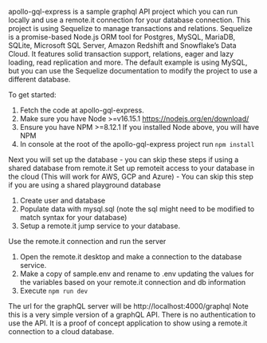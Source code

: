 apollo-gql-express is a sample graphql API project which you can run locally and use a remote.it connection for your database connection.
This project is using Sequelize to manage transactions and relations. Sequelize is a promise-based Node.js ORM tool for Postgres, MySQL, MariaDB, SQLite, Microsoft SQL Server, Amazon Redshift and Snowflake’s Data Cloud. It features solid transaction support, relations, eager and lazy loading, read replication and more.
The default example is using MySQL, but you can use the Sequelize documentation to modify the project to use a different database.

To get started:

1. Fetch the code at apollo-gql-express.
2. Make sure you have Node >=v16.15.1 https://nodejs.org/en/download/
3. Ensure you have NPM >=8.12.1 If you installed Node above, you will have NPM
4. In console at the root of the apollo-gql-express project run `npm install`

Next you will set up the database - you can skip these steps if using a shared database from remote.it
Set up remoteit access to your database in the cloud (This will work for AWS, GCP and Azure) - You can skip this step if you are using a shared playground database

1. Create user and database
2. Populate data with mysql.sql (note the sql might need to be modified to match syntax for your database)
3. Setup a remote.it jump service to your database.

Use the remote.it connection and run the server

1. Open the remote.it desktop and make a connection to the database service.
2. Make a copy of sample.env and rename to .env updating the values for the variables based on your remote.it connection and db information
3. Execute `npm run dev`

The url for the graphQL server will be http://localhost:4000/graphql
Note this is a very simple version of a graphQL API. There is no authentication to use the API. It is a proof of concept application to show using a remote.it connection to a cloud database.
